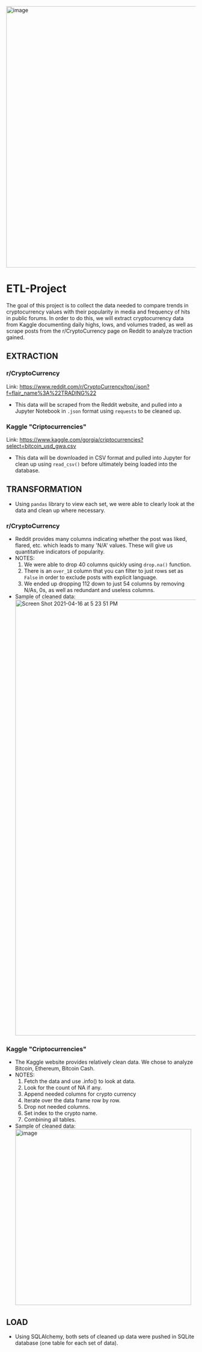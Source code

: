 <img width="695" alt="image" src="https://user-images.githubusercontent.com/69091074/115091069-1eb36880-9edc-11eb-80f4-dfefe1166481.png">


# ETL-Project

The goal of this project is to collect the data needed to compare trends in cryptocurrency values with their popularity in media and frequency of hits in public forums. In order to do this, we will extract cryptocurrency data from Kaggle documenting daily highs, lows, and volumes traded, as well as scrape posts from the r/CryptoCurrency page on Reddit to analyze traction gained.


## EXTRACTION

### r/CryptoCurrency

Link: https://www.reddit.com/r/CryptoCurrency/top/.json?f=flair_name%3A%22TRADING%22

- This data will be scraped from the Reddit website, and pulled into a Jupyter Notebook in `.json` format using `requests` to be cleaned up. 

### Kaggle "Criptocurrencies" 

Link: https://www.kaggle.com/gorgia/criptocurrencies?select=bitcoin_usd_gwa.csv

- This data will be downloaded in CSV format and pulled into Jupyter for clean up using `read_csv()` before ultimately being loaded into the database. 


## TRANSFORMATION

- Using `pandas` library to view each set, we were able to clearly look at the data and clean up where necessary.

### r/CryptoCurrency

- Reddit provides many columns indicating whether the post was liked, flared, etc. which leads to many 'N/A' values. These will give us quantitative indicators of popularity.
- NOTES:
  1) We were able to drop 40 columns quickly using `drop.na()` function.
  2) There is an `over_18` column that you can filter to just rows set as `False` in order to exclude posts with explicit language.
  3) We ended up dropping 112 down to just 54 columns by removing N/As, 0s, as well as redundant and useless columns.
- Sample of cleaned data:<img width="1159" alt="Screen Shot 2021-04-16 at 5 23 51 PM" src="https://user-images.githubusercontent.com/69091074/115089826-c7f85f80-9ed8-11eb-9aef-e69a0ca345f6.png">

### Kaggle "Criptocurrencies" 
- The Kaggle website provides relatively clean data. We chose to analyze Bitcoin, Ethereum, Bitcoin Cash.
- NOTES:
  1) Fetch the data and use .info() to look at data.
  2) Look for the count of NA if any.
  3) Append needed columns for crypto currency 
  4) Iterate over the data frame row by row.
  5) Drop not needed columns.
  6) Set index to the crypto name.
  7) Combining all tables.
- Sample of cleaned data: <img width="468" alt="image" src="https://user-images.githubusercontent.com/69091074/115088480-d7c27480-9ed5-11eb-8ae8-120753fda73b.png">


## LOAD

- Using SQLAlchemy, both sets of cleaned up data were pushed in SQLite database (one table for each set of data). 
